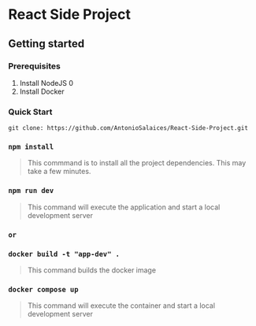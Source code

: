 # React Side Project

## Getting started

### Prerequisites
1. Install NodeJS 
0
2. Install Docker 

### Quick Start

    git clone: https://github.com/AntonioSalaices/React-Side-Project.git

### `npm install`
> This commmand is to install all the project dependencies. This may take a few minutes.

### `npm run dev`
> This command will execute the application and start a local development server

### `or`

### `docker build -t "app-dev" .`
> This command builds the docker image


### `docker compose up`
> This command will execute the container and start a local development server



